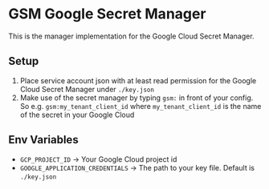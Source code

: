 # GSM Google Secret Manager
This is the manager implementation for the Google Cloud Secret Manager.

## Setup
1. Place service account json with at least read permission for the Google Cloud Secret Manager under `./key.json`
2. Make use of the secret manager by typing `gsm:` in front of your config. So e.g. `gsm:my_tenant_client_id` where `my_tenant_client_id` is the name of the secret in your Google Cloud

## Env Variables
* `GCP_PROJECT_ID` -> Your Google Cloud project id
* `GOOGLE_APPLICATION_CREDENTIALS` -> The path to your key file. Default is `./key.json`